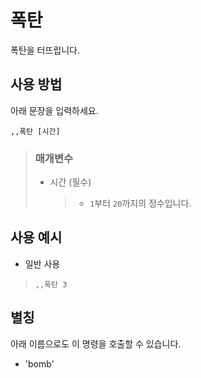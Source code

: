 # 폭탄
폭탄을 터뜨립니다.

## 사용 방법
아래 문장을 입력하세요.
```
,,폭탄 [시간]
```

> ### 매개변수
> * 시간 (필수)
>   > * `1`부터 `20`까지의 정수입니다.

## 사용 예시
* 일반 사용
> `,,폭탄 3`

## 별칭
아래 이름으로도 이 명령을 호출할 수 있습니다.

* 'bomb'